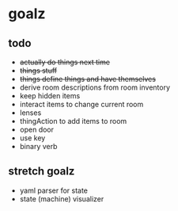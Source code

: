 # goalz


## todo
- ~~actually do things next time~~
- ~~things stuff~~
- ~~things define things and have themselves~~
- derive room descriptions from room inventory
 - keep hidden items
- interact items to change current room
- lenses
- thingAction to add items to room
 - open door
 - use key
 - binary verb

## stretch goalz
- yaml parser for state
- state (machine) visualizer
